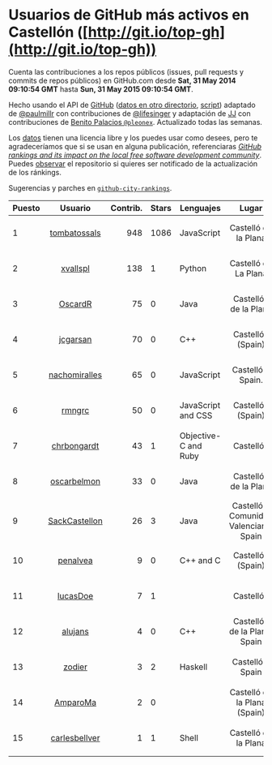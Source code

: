 # Usuarios de GitHub más activos en Castellón ([http://git.io/top-gh](http://git.io/top-gh))



  Cuenta las contribuciones a los repos públicos (issues, pull requests y commits de repos públicos) en GitHub.com desde  **Sat, 31 May 2014 09:10:54 GMT** hasta **Sun, 31 May 2015 09:10:54 GMT**.

  Hecho usando el API de [GitHub](http://github.com) ([datos en otro directorio](https://github.com/JJ/top-github-users-data/tree/master/data), [script](https://github.com/JJ/top-github-users)) adaptado de [@paulmillr](https://github.com/paulmillr) con contribuciones de [@lifesinger](https://github.com/lifesinger) y adaptación de [JJ](http://jj.github.io) con contribuciones de [Benito Palacios `@pleonex`](http://github.com/pleonex). Actualizado todas las semanas.

  Los [datos](https://github.com/JJ/top-github-users-data/tree/master/data) tienen una licencia libre y los puedes usar como desees, pero te agradeceríamos que si se usan en alguna publicación, referenciaras [*GitHub rankings and its impact on the local free software development community*](https://thewinnower.com/papers/github-rankings-and-its-impact-on-the-local-free-software-development-community). Puedes [observar](https://github.com/JJ/top-github-users-data/subscription) el repositorio si quieres ser notificado de la actualización de los ránkings. 

  Sugerencias y parches en [`github-city-rankings`](http://github.com/JJ/github-city-rankings). 


| Puesto   |  Usuario  |Contrib.| Stars | Lenguajes   |      Lugar      |  Avatar  |
|----------|:---------:|-------:|-------|-------------|:---------------:|----------|
| 1 | [tombatossals](https://github.com/tombatossals) | 948 | 1086 | JavaScript | Castelló de la Plana | <img src='https://avatars1.githubusercontent.com/u/124169?v=3&s=64' width='64' height='64' title='David Rubert'> |
| 2 | [xvallspl](https://github.com/xvallspl) | 138 | 1 | Python | Castelló de La Plana | <img src='https://avatars0.githubusercontent.com/u/867299?v=3&s=64' width='64' height='64' title='Xavier'> |
| 3 | [OscardR](https://github.com/OscardR) | 75 | 0 | Java | Castellón de la Plana | <img src='https://avatars3.githubusercontent.com/u/1676200?v=3&s=64' width='64' height='64' title='Óscar Gómez'> |
| 4 | [jcgarsan](https://github.com/jcgarsan) | 70 | 0 | C++ | Castellón (Spain) | <img src='https://avatars0.githubusercontent.com/u/5547857?v=3&s=64' width='64' height='64' title='Juan Carlos García'> |
| 5 | [nachomiralles](https://github.com/nachomiralles) | 65 | 0 | JavaScript | Castellón, Spain. | <img src='https://avatars1.githubusercontent.com/u/4831513?v=3&s=64' width='64' height='64' title='Nacho Miralles'> |
| 6 | [rmngrc](https://github.com/rmngrc) | 50 | 0 | JavaScript and CSS | Castellón (Spain) | <img src='https://avatars3.githubusercontent.com/u/1866422?v=3&s=64' width='64' height='64' title='Ramón García'> |
| 7 | [chrbongardt](https://github.com/chrbongardt) | 43 | 1 | Objective-C and Ruby | Castellón | <img src='https://avatars0.githubusercontent.com/u/2834466?v=3&s=64' width='64' height='64' title='Christian Bongardt'> |
| 8 | [oscarbelmon](https://github.com/oscarbelmon) | 33 | 0 | Java | Castellón de la Plana | <img src='https://avatars3.githubusercontent.com/u/4066452?v=3&s=64' width='64' height='64' title='Óscar Belmonte Fernández'> |
| 9 | [SackCastellon](https://github.com/SackCastellon) | 26 | 3 | Java | Castellón, Comunidad Valenciana, Spain | <img src='https://avatars0.githubusercontent.com/u/5330355?v=3&s=64' width='64' height='64' title='SackCastellon'> |
| 10 | [penalvea](https://github.com/penalvea) | 9 | 0 | C++ and C | Castellón (Spain) | <img src='https://avatars0.githubusercontent.com/u/4102114?v=3&s=64' width='64' height='64' title='Toni Peñalver'> |
| 11 | [lucasDoe](https://github.com/lucasDoe) | 7 | 1 |  | Castellón | <img src='https://avatars1.githubusercontent.com/u/651637?v=3&s=64' width='64' height='64' title='Lucas Doe Santos'> |
| 12 | [alujans](https://github.com/alujans) | 4 | 0 | C++ | Castellón de la Plana, Spain | <img src='https://avatars1.githubusercontent.com/u/6684262?v=3&s=64' width='64' height='64' title='Alejandro Luján López'> |
| 13 | [zodier](https://github.com/zodier) | 3 | 2 | Haskell | Castellón, Spain | <img src='https://avatars3.githubusercontent.com/u/480371?v=3&s=64' width='64' height='64' title='zodier'> |
| 14 | [AmparoMa](https://github.com/AmparoMa) | 2 | 0 |  | Castelló de la Plana (Spain) | <img src='https://avatars2.githubusercontent.com/u/8608395?v=3&s=64' width='64' height='64' title='Amparo Maset-Llaudes'> |
| 15 | [carlesbellver](https://github.com/carlesbellver) | 1 | 1 | Shell | Castelló de la Plana | <img src='https://avatars0.githubusercontent.com/u/129889?v=3&s=64' width='64' height='64' title='Carles Bellver'> |
